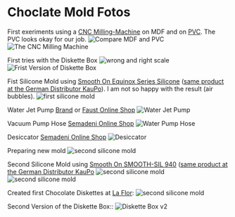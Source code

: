 # Choclate Mold Fotos
First exeriments using a [CNC Milling-Machine](http://aliexpress.com/item/CNC-2418-GRBL-control-Diy-CNC-machine-working-area-24x18x4-5cm-3-Axis-Pcb-Pvc-Milling/32704119622.html) on MDF and on [PVC](http://shop.wiesermodell.ch/pi/Werkstoffe/Kunststoffe/Kunststoff-Platten/PVC/aeronaut-pvc-schaumplatte-50mm-leicht.html). The PVC looks okay for our job.
![Compare MDF and PVC](ChoclateMold_0001.jpeg)
![The CNC Milling Machine](ChoclateMold_0002.jpeg)

First tries with the Diskette Box 
![wrong and right scale](ChoclateMold_0003.jpeg)
![Frist Version of Diskette Box](ChoclateMold_0004.jpeg)

Fist Silicone Mold using [Smooth On Equinox Series Silicone](https://www.smooth-on.com/product-line/equinox/) ([same product at the German Distributor KauPo](https://www.kaupo.de/produkte/silikonkautschuk-additionsvernetzend/equinox-solaris-serie/)). I am not so happy with the result (air bubbles).
![first silicone mold](ChoclateMold_0005.jpeg)

Water Jet Pump [Brand](https://shop.brand.de/de/wasserstrahlpumpen-pp-p705.html) or [Faust Online Shop](http://shop.faust.ch/shop/Vakuumtechnik_Trocknung_Trockenlagerung/Wasserstrahlpumpen/Wasserstrahlpumpen/Wasserstrahlpumpe_PP$B$einfo772_lang_DE.htm) 
![Water Jet Pump](ChoclateMold_0006.jpeg)

Vacuum Pump Hose [Semadeni Online Shop](https://eshop.semadeni.com/vakuum-schlauch-naturgummi-8x18mm.html)
![Water Pump Hose](ChoclateMold_0007.jpeg)

Desiccator [Semadeni Online Shop](https://eshop.semadeni.com/exsikkator-o-250-mm.html)
![Desiccator](ChoclateMold_0008.jpeg)

Preparing new mold
![second silicone mold](ChoclateMold_0009.jpeg)

Second Silicone Mold using [Smooth On SMOOTH-SIL 940](https://www.smooth-on.com/products/smooth-sil-940/) ([same product at the German Distributor KauPo](https://www.kaupo.de/produkte/silikonkautschuk-additionsvernetzend/smooth-sil-940/)
![second silicone mold](ChoclateMold_0010.jpeg)
![second silicone mold](ChoclateMold_0011.jpeg)

Created first Chocolate Diskettes at [La Flor](http://laflor.ch):
![second silicone mold](ChoclateMold_0012.jpeg)

Second Version of the Diskette Box::
![Diskette Box v2](ChoclateMold_0012.jpeg)
